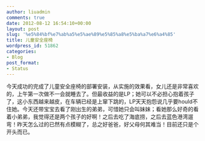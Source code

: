 ```yaml
---
author: liuadmin
comments: true
date: 2012-08-12 16:54:10+00:00
layout: post
slug: '%e5%84%bf%e7%ab%a5%e5%ae%89%e5%85%a8%e5%ba%a7%e6%a4%85'
title: 儿童安全座椅
wordpress_id: 51862
categories:
- Blog
post_format:
- Status
---
```


今天成功的完成了儿童安全座椅的部署安装，从实施的效果看，女儿还是非常喜欢的，上午第一次做不一会就睡去了。但最收益的是LP；她可以不必担心抱着孩子了，这小东西越来越皮，在车辆已经是上窜下跳的，LP天天抱怨说几乎要hould不住她。今天还带宝宝去看了刚出生的弟弟，可惜她只会叫妹妹；看她那么好奇的看着小弟弟，我觉得还是两个孩子的好啊！之后去吃了海底捞，之后去蓝色港湾遛弯！昨天怎么过的已然有点模糊了，总之好爸爸，好父母何其难当！目前还只是个开头而已。
